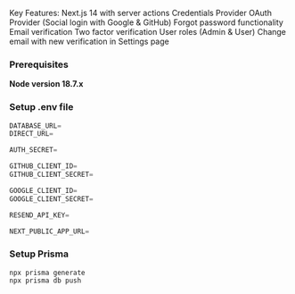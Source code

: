 
Key Features:
Next.js 14 with server actions
Credentials Provider
OAuth Provider (Social login with Google & GitHub)
Forgot password functionality
Email verification
Two factor verification
User roles (Admin & User)
Change email with new verification in Settings page

### Prerequisites

**Node version 18.7.x**

### Setup .env file


```js
DATABASE_URL=
DIRECT_URL=

AUTH_SECRET=

GITHUB_CLIENT_ID=
GITHUB_CLIENT_SECRET=

GOOGLE_CLIENT_ID=
GOOGLE_CLIENT_SECRET=

RESEND_API_KEY=

NEXT_PUBLIC_APP_URL=
```

### Setup Prisma
```shell
npx prisma generate
npx prisma db push
```
